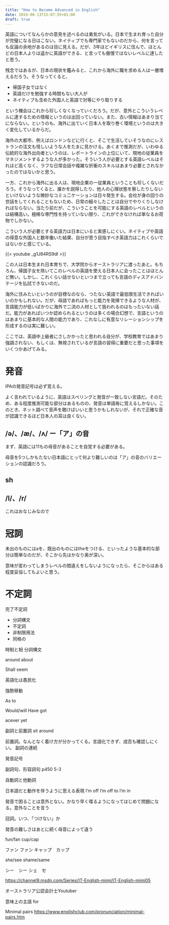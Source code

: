 ```yaml
---
title: "How to Become Advanced in English"
date: 2019-06-13T15:07:55+01:00
draft: true
---
```


英語についてなんらかの意見を述べるのは勇気がいる。日本で生まれ育った自分が完璧になる日はこない。ネイティブでも専門家でもないのだから、何を言っても反論の余地があるのは目に見える。だが、3年ほどイギリスに住んで、ほとんどの日本人よりは遥かに英語ができる、と言っても傲慢ではないレベルに達したと思う。

残念ではあるが、日本の現状を鑑みると、これから海外に職を求める人は一層増えるだろう。そうなってくると、

- 帰国子女ではなく
- 英語だけを勉強する時間もない大人が
- ネイティブも含めた外国人と英語で対等にやり取りする

という機会はこれから珍しくなくなっていくだろう。だが、意外とこういうレベルに達するための情報というのは出回っていない。また、古い情報はあまり当てにならない。というのも、海外に出ていく日本人を取り巻く環境というのは大きく変化しているからだ。

海外の大都市、例えばロンドンなどに行くと、そこで生活していそうなのにレストランの注文も怪しいような人をたまに見かける。あくまで推測だが、いわゆる伝統的な海外出向者というのは、レポートラインの上位にいて、現地の従業員をマネジメントするような人が多かった。そういう人が必要とする英語レベルはそれほど高くなく、ラフな日常会話や複雑な折衝のスキルはあまり必要とされなかったのではないかと思う。

一方、これから海外に出る人は、現地企業の一従業員ということも珍しくないだろう。そうなってくると、誰かを説得したり、他人の心理状態を察したりしないといけないような微妙なコミュ二ケーションは日々発生する。会社が身の回りの世話をしてくれることもないため、日常の細々したことは自分でやりくりしなければならない。当たり前だが、こういうことを可能にする英語のレベルというのは結構高い。極稀な専門性を持っていない限り、これができなければ単なるお荷物でしかない。

こういう人が必要とする英語力は日本にいると実感しにくい。ネイティブや英語の得意な外国人と数年働いた結果、自分が思う目指すべき英語力はこれくらいではないかと感じている。

{{< youtube _g1J84RS9dI >}}

この人は日本生まれ日本育ちで、大学院からオーストラリアに渡ったあと。もちろん、帰国子女を除いてこのレベルの英語を使える日本人に会ったことはほとんど無い。しかし、これくらい話せないといつまで立っても言語のディスアドバンテージを払拭できないのだ。

海外に住みたいというのが目標なのなら、つたない英語で最低限生活できればいいのかもしれない。だが、母語であればもっと能力を発揮できるような人材が、言語能力が低いばかりに海外で二流の人材として扱われるのはもったいない話だ。能力があればいつか認められるというのは多くの場合幻想で、言語というのはあまりに基本的な人間の能力であり、これなしに有意なリレーションシップを形成するのは実に難しい。

ここでは、英語中上級者にさしかかったと思われる自分が、学校教育ではあまり強調されない、もしくは、無視されているが言語の習得に重要だと思った事項をいくつかあげてみる。

# 発音

IPAの発音記号は必ず覚える。

よく言われているように、英語はスペリングと発音が一致しない言語だ。そのため、ある程度推測可能な部分はあるものの、発音は単語毎に覚えるしかない。このとき、ネット調べて音声を聴けばいいと思うかもしれないが、それで正確な音が認識できるほど日本人の耳は良くない。

## /ə/、/æ/、/ʌ/ ー「ア」の音

まず、英語には11もの母音があることを自覚する必要がある。

母音を5つしかもたない日本語にとって何より難しいのは「ア」の音のバリエーションの認識だろう。

## sh

## /l/、/r/

これはおなじみなので

# 冠詞

未出のものにはaを、既出のものにはtheをつける、といったような基本的な部分は簡単なのだが、そこから先はかなり奥が深い。

意味が変わってしまうレベルの間違えをしないようになったら、そこからはある程度妥協してもよいと思う。

# 不定詞

完了不定詞

- 分詞構文
- 不定詞
- 非制限用法
- 同格の


時制と相
分詞構文

around about

Shall
seem

英語化は愚民化

強勢移動

As to

Would/will
Have got

acever
yet

副詞と前置詞
sit around

前置詞。なんとなく着け方が分かってくる。言語化できず、成否も確認しにくい。
副詞の連続

発音記号

副詞句、形容詞句 p450 5-3

自動詞と他動詞

日本語だと動作を伴うように思える表現
I’m off
I’m off to
I’m in

発音で困ることは意外とない。かなり早く喋るようになってはじめて問題になる。意外なことを言う

冠詞。いつ、「つけない」か

発音の難しさはあとに続く母音によって違う



fun/fan cup/cap

ファン	ファン
キャップ　カップ

she/see shame/same

シー　シー
シェ　セ

https://channel9.msdn.com/Series/IT-English-mimi/IT-English-mimi05

オーストラリア公認会計士Youtuber

意味上の主語 for

Minimal pairs https://www.englishclub.com/pronunciation/minimal-pairs.htm
